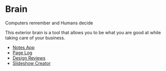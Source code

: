 # Brain

Computers remember and Humans decide

This exterior brain is a tool that allows you to be what you are good at while taking care of your business.

* [Notes App](notes.php)
* [Page Log](pagelog.php)
* [Design Reviews](review.php)
* [Slideshow Creator](slides.php)

